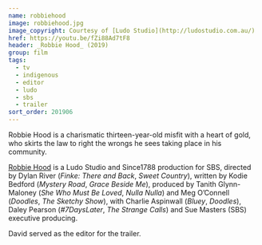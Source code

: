 ```yaml
---
name: robbiehood
image: robbiehood.jpg
image_copyright: Courtesy of [Ludo Studio](http://ludostudio.com.au/)
href: https://youtu.be/fZi88Ad7tF8
header: _Robbie Hood_ (2019)
group: film
tags:
  - tv
  - indigenous
  - editor
  - ludo
  - sbs
  - trailer
sort_order: 201906
---
```

Robbie Hood is a charismatic thirteen-year-old misfit with a heart of gold, who skirts the law to right the wrongs he sees taking place in his community.

[Robbie Hood](https://www.sbs.com.au/guide/program/robbie-hood) is a Ludo Studio and Since1788 production for SBS, directed by Dylan River (*Finke: There and Back*, *Sweet Country*), written by Kodie Bedford (*Mystery Road*, *Grace Beside Me*), produced by Tanith Glynn-Maloney (*She Who Must Be Loved*, *Nulla Nulla*) and Meg O’Connell (*Doodles*, *The Sketchy Show*), with Charlie Aspinwall (*Bluey*, *Doodles*), Daley Pearson (*#7DaysLater*, *The Strange Calls*) and Sue Masters (SBS) executive producing.

David served as the editor for the trailer.
